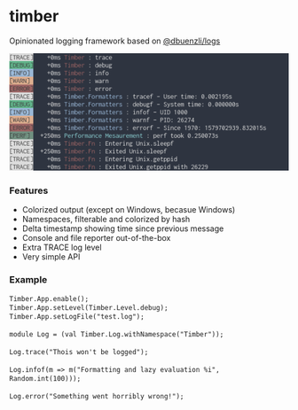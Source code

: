 # timber
Opinionated logging framework based on [@dbuenzli/logs](https://github.com/dbuenzli/logs)

![Screenshot](https://github.com/glennsl/timber/blob/master/assets/screenshot.png)

### Features
- Colorized output (except on Windows, becasue Windows)
- Namespaces, filterable and colorized by hash
- Delta timestamp showing time since previous message
- Console and file reporter out-of-the-box
- Extra TRACE log level
- Very simple API

### Example

```reason
Timber.App.enable();
Timber.App.setLevel(Timber.Level.debug);
Timber.App.setLogFile("test.log");

module Log = (val Timber.Log.withNamespace("Timber"));

Log.trace("Thois won't be logged");

Log.infof(m => m("Formatting and lazy evaluation %i", Random.int(100)));

Log.error("Something went horribly wrong!");
```
